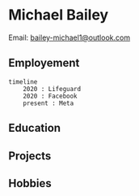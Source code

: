 ---
---

# Michael Bailey

Email: [bailey-michael1@outlook.com](mailto:bailey-michael1@outlook.com)



## Employement


```mermaid
timeline
	2020 : Lifeguard
	2020 : Facebook
	present : Meta
```

## Education

## Projects

## Hobbies


